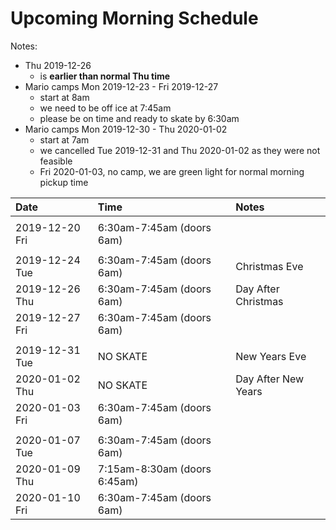 
# Upcoming Morning Schedule

Notes:
* Thu 2019-12-26
   * is **earlier than normal Thu time**
* Mario camps Mon 2019-12-23 - Fri 2019-12-27
   * start at 8am
   * we need to be off ice at 7:45am
   * please be on time and ready to skate by 6:30am
* Mario camps Mon 2019-12-30 - Thu 2020-01-02
   * start at 7am
   * we cancelled Tue 2019-12-31 and Thu 2020-01-02 as they were not feasible
   * Fri 2020-01-03, no camp, we are green light for normal morning pickup time

| Date                                 | Time                         | Notes                        |
| :------------------------------------|:-----------------------------|:-----------------------------|
|                                      |                              |                              |
| 2019-12-20 Fri                       | 6:30am-7:45am (doors 6am)    |                              |
|                                      |                              |                              |
| 2019-12-24 Tue                       | 6:30am-7:45am (doors 6am)    | Christmas Eve                |
| 2019-12-26 Thu                       | 6:30am-7:45am (doors 6am)    | Day After Christmas          |
| 2019-12-27 Fri                       | 6:30am-7:45am (doors 6am)    |                              |
|                                      |                              |                              |
| 2019-12-31 Tue                       | NO SKATE                     | New Years Eve                |
| 2020-01-02 Thu                       | NO SKATE                     | Day After New Years          |
| 2020-01-03 Fri                       | 6:30am-7:45am (doors 6am)    |                              |
|                                      |                              |                              |
| 2020-01-07 Tue                       | 6:30am-7:45am (doors 6am)    |                              |
| 2020-01-09 Thu                       | 7:15am-8:30am (doors 6:45am) |                              |
| 2020-01-10 Fri                       | 6:30am-7:45am (doors 6am)    |                              |
